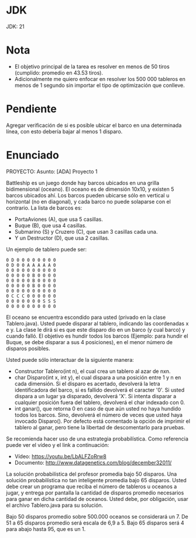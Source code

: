 # JDK
JDK: 21

# Nota
- El objetivo principal de la tarea es resolver en menos de 50 tiros (cumplido: promedio en 43.53 tiros).
- Adicionalmente me quiero enfocar en resolver los 500 000 tableros en menos de 1 segundo sin importar el tipo de optimización que conlleve.
  
# Pendiente
Agregar verificación de si es posible ubicar el barco en una determinada línea, con esto debería bajar al menos 1 disparo.

# Enunciado
PROYECTO:
Asunto:
[ADA] Proyecto 1

Battleship es un juego donde hay barcos ubicados en una grilla bidimensional (oceano). El oceano es de dimensión 10x10, y 
existen 5 barcos ubicados ahí. 
Los barcos pueden ubicarse sólo en vertical u horizontal (no en diagonal), y cada barco no puede solaparse con el contrario. La lista de barcos es:
- PortaAviones (A), que usa 5 casillas.
- Buque (B), que usa 4 casillas.
- Submarino (S) y Cruzero (C), que usan 3 casillas cada una.
- Y un Destructor (D), que usa 2 casillas.

Un ejemplo de tablero puede ser:
```
0 D 0 0 0 0 0 0 0 0
0 D 0 0 A A A A A 0
0 0 0 0 0 0 0 0 0 0
0 0 0 0 0 B 0 0 0 0
0 0 0 0 0 B 0 0 0 0
0 0 0 0 0 B 0 0 0 0
0 0 0 0 0 0 0 0 0 0
0 C C C 0 0 0 0 0 0
0 0 0 0 0 0 0 S S S
0 0 0 0 0 0 0 0 0 0
```
El oceano se encuentra escondido para usted (privado en la clase Tablero.java). Usted puede disparar al tablero, indicando las coordenadas x e y. La clase le dirá si es que este disparo dio en un barco (y cual barco) y cuando falló. El objetivo es hundir todos los barcos (Ejemplo: para hundir el Buque, se debe disparar a sus 4 posiciones), en el menor número de disparos posibles.

Usted puede sólo interactuar de la siguiente manera:
- Constructor Tablero(int n), el cual crea un tablero al azar de nxn.
- char Disparo(int x, int y), el cual dispara a una posición entre 1 y n en cada dimensión. Si el disparo es acertado, devolverá la letra identificadora del barco, si es fallido devolverá el caracter '0'. Si usted dispara a un lugar ya disparado, devolverá 'X'. Si intenta disparar a cualquier posición fuera del tablero, devolverá el char indexado con 0.
- int ganar(), que retorna 0 en caso de que aún usted no haya hundido todos los barcos. Sino, devolverá el número de veces que usted haya invocado Disparo(). Por defecto está comentado la opción de imprimir el tablero al ganar, pero tiene la libertad de descomentarlo para pruebas.

Se recomienda hacer uso de una estrategia probabilística. Como referencia puede ver el vídeo y el link a continuación:
- Vídeo: https://youtu.be/LbALFZoRrw8
- Documento: http://www.datagenetics.com/blog/december32011/

La solución probabilística del profesor promedia bajo 50 disparos. Una solución probabilística no tan inteligente promedia bajo 65 disparos. Usted debe crear un programa que reciba el número de tableros u oceanos a jugar, y entrega por pantalla la cantidad de disparos promedio necesarios para ganar en dicha cantidad de oceanos. Usted debe, por obligación, usar el archivo Tablero.java para su solución.

Bajo 50 disparos promedio sobre 500.000 oceanos se considerará un 7. De 51 a 65 disparos promedio será escala de 6,9 a 5. Bajo 65 disparos será 4 para abajo hasta 95, que es un 1.
